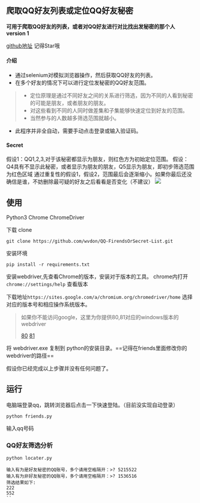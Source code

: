 ## 爬取QQ好友列表或定位QQ好友秘密
**可用于爬取QQ好友的列表，或者对QQ好友进行对比找出发秘密的那个人**
**version 1**

[github地址](https://github.com/wvdon/QQ-FirendsOrSecret-List) 记得Star哦

#### 介绍
- 通过selenium对模拟浏览器操作，然后获取QQ好友的列表。
- 在多个好友的情况下可以进行定位发秘密的QQ好友范围。
> - 定位原理是通过不同好友之间的关系进行筛选，因为不同的人看到秘密的可能是朋友，或者朋友的朋友。
> - 对这些看到不同的人同时做差集和子集能够快速定位到好友的范围。
> - 当然参与的人数越多筛选范围就越小。 
- 此程序并非全自动，需要手动点击登录或输入验证码。
#### Secret 
假设1：QQ1,2,3,对于该秘密都显示为朋友，则红色方为初始定位范围。
假设：Q4具有不显示此秘密，或者显示为朋友的朋友，Q5显示为朋友，即初步筛选范围为红色区域
通过重复性的假设1，假设2，范围最后会逐渐缩小。如果你最后还没确信是谁，不妨删除最可疑的好友之后看看是否变化（不建议）
![](http://web.wvdon.com/list.png)
## 使用
Python3 Chrome ChromeDriver

下载 clone
```shell
git clone https://github.com/wvdon/QQ-FirendsOrSecret-List.git
```
安装环境
```shell script
pip install -r requirements.txt
```
安装webdriver,先查看Chrome的版本，安装对于版本的工具。
chrome内打开`chrome://settings/help` 查看版本

下载地址`https://sites.google.com/a/chromium.org/chromedriver/home`
选择对应的版本号和相应操作系统版本。

> 如果你不能访问google，这里为你提供80,81对应的windows版本的webdriver
>
>[80](http://web.wvdon.com/80/chromedriver.exe) 
>[81](http://web.wvdon.com/81/chromedriver.exe)

将 webdriver.exe 复制到 python的安装目录。==记得在friends里面修改你的webdriver的路径==

假设你已经完成以上步骤并没有任何问题了。
## 运行
电脑端登录qq，跳转浏览器后点击一下快速登陆。（目前没实现自动登录）
```shell
python friends.py
```
输入qq号码

### QQ好友筛选分析
```shell script
python locater.py
```
```
输入有为是好友秘密的QQ账号，多个请用空格隔开：>? 5215522
输入有为非好友秘密的QQ账号，多个请用空格隔开：>? 1536516
筛选结果如下:
222
552
``
```

